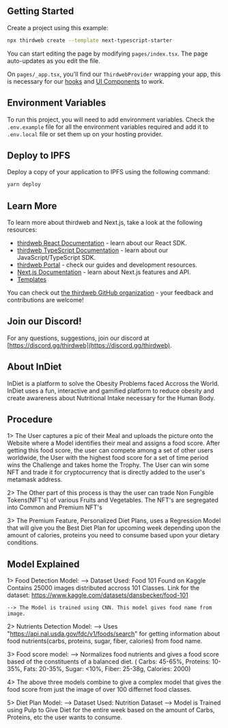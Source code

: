 ## Getting Started

Create a project using this example:

```bash
npx thirdweb create --template next-typescript-starter
```

You can start editing the page by modifying `pages/index.tsx`. The page auto-updates as you edit the file.

On `pages/_app.tsx`, you'll find our `ThirdwebProvider` wrapping your app, this is necessary for our [hooks](https://portal.thirdweb.com/react) and
[UI Components](https://portal.thirdweb.com/ui-components) to work.

## Environment Variables

To run this project, you will need to add environment variables. Check the `.env.example` file for all the environment variables required and add it to `.env.local` file or set them up on your hosting provider.

## Deploy to IPFS

Deploy a copy of your application to IPFS using the following command:

```bash
yarn deploy
```

## Learn More

To learn more about thirdweb and Next.js, take a look at the following resources:

- [thirdweb React Documentation](https://docs.thirdweb.com/react) - learn about our React SDK.
- [thirdweb TypeScript Documentation](https://docs.thirdweb.com/typescript) - learn about our JavaScript/TypeScript SDK.
- [thirdweb Portal](https://docs.thirdweb.com) - check our guides and development resources.
- [Next.js Documentation](https://nextjs.org/docs) - learn about Next.js features and API.
- [Templates](https://thirdweb.com/templates)

You can check out [the thirdweb GitHub organization](https://github.com/thirdweb-dev) - your feedback and contributions are welcome!

## Join our Discord!

For any questions, suggestions, join our discord at [https://discord.gg/thirdweb](https://discord.gg/thirdweb).


## About InDiet

InDiet is a platform to solve the Obesity Problems faced Accross the World. InDiet uses a fun, interactive and gamified platform to reduce obesity and create awareness about Nutritional Intake necessary for the Human Body.

## Procedure

1> The User captures a pic of their Meal and uploads the picture onto the Website where a Model identifies their meal and assigns a food score. After getting this food score, the user can compete among a set of other users worldwide, the User with the highest food score for a set of time period wins the Challenge and takes home the Trophy. The User can win some NFT and trade it for cryptocurrency that is directly added to the user's metamask address.

2> The Other part of this process is thay the user can trade Non Fungible Tokens(NFT's) of various Fruits and Vegetables. The NFT's are segregated into Common and Premium NFT's

3> The Premium Feature, Personalized Diet Plans, uses a Regression Model that will give you the Best Diet Plan for upcoming week depending upon the amount of calories, proteins you need to consume based upon your dietary conditions.

## Model Explained

1> Food Detection Model:
    --> Dataset Used: Food 101
        Found on Kaggle
        Contains 25000 images distributed accross 101 Classes.
        Link for the dataset: https://www.kaggle.com/datasets/dansbecker/food-101

    --> The Model is trained using CNN. This model gives food name from image.

2> Nutrients Detection Model:
    --> Uses "https://api.nal.usda.gov/fdc/v1/foods/search" for getting information about food nutrients(carbs, proteins, sugar, fiber, calories) from food name.

3> Food score model:
    --> Normalizes food nutrients and gives a food score based of the constituents of a balanced diet. (
Carbs: 45-65%, Proteins: 10-35%, Fats: 20-35%, Sugar: <10%, Fiber: 25-38g, Calories: 2000)

4> The above three models combine to give a complex model that gives the food score from just the image of over 100 differnet food classes. 

5> Diet Plan Model: 
    --> Dataset Used: Nutrition Dataset
    --> Model is Trained using Pulp to Give Diet for the entire week based on the amount of Carbs, Proteins, etc the user wants to consume.
